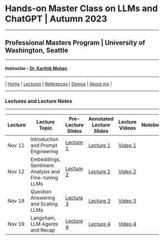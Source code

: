 # Hands-on Master Class on LLMs and ChatGPT | Autumn 2023

***
 
## Professional Masters Program | University of Washington, Seattle 

***


#### Instructor - [Dr. Karthik Mohan](https://www.ece.uw.edu/people/karthik-mohan/)

***

| [Home](index.md)  | [Lectures](lectures.md)    | [References](references.md) | [Demos](demos.md) | [About me](karthik.md) |


***


### Lectures and Lecture Notes

***

| Lecture | Lecture Topic | Pre-Lecture Slides | Annotated Lecture Slides | Lecture Videos | Notebooks | 
| --- | --- | --- | --- | --- | --- |
| Nov 11| Introduction and Prompt Engineering |  [Lecture 1]() | [Lecture 1]() | [Video 1]() | | 
| Nov 12 | Embeddings, Sentiment Analysis and Fine-tuning LLMs | [Lecture 2]() | [Lecture 2]() | [Video 2]()  | |
| Nov 18 | Question Answering and Scaling LLMs | [Lecture 3]() | [Lecture 3]() | [Video 3]()  | |
| Nov 19 | Langchain, LLM Agents and Recap| [Lecture 4]() | [Lecture 4]() | [Video 4]()  | |